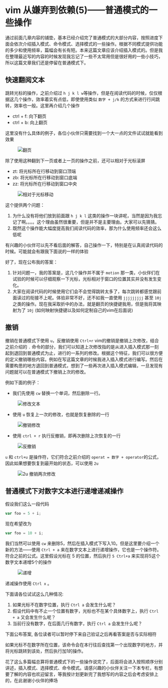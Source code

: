 # vim 从嫌弃到依赖(5)——普通模式的一些操作

通过前面几章内容的铺垫，基本已经介绍完了普通模式的大部分内容，按照进度下面会依次介绍插入模式、命令模式、选择模式的一些操作。根据不同模式提供功能的多少和使用频率，篇幅会有长有短。本来这篇文章应该介绍插入模式的。但是我在整理最近写的内容的时候发现我忘记了一些不太常用但是很好用的一些小技巧，所以这篇文章我们还是停留在普通模式下。

## 快速翻阅文本

跳转光标的操作，之前介绍过 `h j k l w`等操作，但是在阅读代码的时候，仅仅根据这几个操作，效率着实有点低，即使使用类似 `数字 + j/k` 的方式来进行行间跳转，效率也一般。这里再介绍几个操作

- ctrl + f: 向下翻页
- ctrl + b: 向上翻页

这里没有什么具体的例子，各位小伙伴只需要找到一个大一点的文件试试就能看到效果
&#x20;

<figure><img src="image/5/1.gif" alt="翻页"><figcaption></figcaption></figure>

  除了使用这种翻到下一页或者上一页的操作之前，还可以相对于光标滚屏

- zt: 将光标所在行移动到窗口顶端
- zb: 将光标所在行移动到窗口底端
- zz: 将光标所在行移动到窗口中央

&#x20;

<figure><img src="image/5/2.gif" alt="相对于光标移动"><figcaption></figcaption></figure>

这个提供两个问题：

1. 为什么没有将他们放到前面跟 `h j k l` 这类的操作一块讲呢，当然是因为我忘记了啊。。。。这个理由虽然很重要，但是并不是主要理由。大家可以先猜猜。
2. 既然这个操作能大幅度提高我们阅读代码的效率，那为什么使用频率还会这么低呢

有兴趣的小伙伴可以先不看后面的解答，自己操作一下，特别是在认真阅读代码的时候。可能就会有跟我下面说的一样的体验

好了，现在公布我的答案：

1. 针对问题一，我的答案是，这几个操作并不属于 `motion` 那一类，小伙伴们在试验的时候可以仔细观察一下光标，光标相对于窗口的位置其实并没有发生变化。
2. 大家在阅读代码的时候使用它们会不会觉得跳转太多了，每次跳转都感觉跟前面读过的衔接不上呢。体验非常不好，还不如我一直使用 `jjjjjjjjj` 甚至 `10j` 之类的操作。现在我采取折中的办法，就是翻页的快捷键我用，但是我将其映射为了 `10j` (如何映射快捷键以及如何定制自己的vim在后面说)

## 撤销

撤销在普通模式下使用 `u`，反撤销使用 `Ctrl+r`
vim的撤销是撤销上次修改，结合之前介绍的 `.` 命令的部分，我们可以知道上次修改指的是从进入插入模式那一刻起到退回到普通模式为止，进行的一系列的修改。根据这个特征，我们可以很方便的定义撤销哪些内容。例如在写这篇文章的时候我进入插入模式进行编写。然后在需要构思的地方退回到普通模式，想到了一些再次进入插入模式编辑，一旦发现有问题就可以在普通模式下撤销上次的修改。

例如下面的例子：

- 我们先使用 `cw` 替换一个单词，然后删除一行。
&#x20;

<figure><img src="image/5/3.gif" alt="修改文本"><figcaption></figcaption></figure>

- 使用 `u` 恢复上一次的修改，也就是恢复删除的一行
&#x20;

<figure><img src="image/5/4.gif" alt="撤销修改"><figcaption></figcaption></figure>

- 使用 `ctrl + r` 执行反撤销，即再次删除上次恢复的一行
&#x20;

<figure><img src="image/5/5.gif" alt="反撤销"><figcaption></figcaption></figure>

  `u` 和 `ctrl+u` 是操作符，它们符合之前介绍的 `operat = 数字 + operator`的公式，因此如果想要恢复到最开始的状态，可以使用 `2u`

&#x20;

<figure><img src="image/5/6.gif" alt="2u 撤销两次修改"><figcaption></figcaption></figure>

## 普通模式下对数字文本进行递增递减操作

假设我们这么一段代码

```javascript
var foo = 5 + i;
```

现在希望改为

```javascript
var foo = 10 + i;
```

我们当然可以使用 `cw` 来删除5，然后在插入模式下写入10。但是这里要介绍一个新的方法——使用 `Ctrl + a` 来在数字文本上进行递增操作，它也是一个操作符。符合之前的公式。这里假设光标在 5 的位置，然后执行 `5 Ctrl+a` 来实现将5这个数字文本递增5个的操作

&#x20;

<figure><img src="image/5/7.gif" alt="递增"><figcaption></figcaption></figure>

递减操作使用 `Ctrl x` 。

下面请各位试试这么几种情况:

1. 如果光标不在数字位置，执行 `Ctrl a` 会发生什么呢？
2. 假设代码中有不止一个位置有数字，光标也不在某个具体数字上，执行 `Ctrl + a` 又会发生什么呢？
3. 当前行没有数字，在后面几行有数字，执行 `Ctrl a` 会发生什么呢？

下面公布答案, 各位读者可以暂时停下来自己验证之后再看答案是否与实际相符

如果光标不在数字所在位置，该命令会在本行往后查找第一个出现数字的地方，并将光标跳转到该处，然后执行加1的操作。

花了这么多篇幅总算将普通模式下的一些操作说完了，后面将会进入按照顺序分别讲述，插入模式、选择模式、命令模式。请感兴趣的小伙伴关注一下本专栏，有想要了解的内容也欢迎留言，等我按计划更新完了我想写的内容之后会考虑安排上的，在此谢谢小伙伴的捧场
